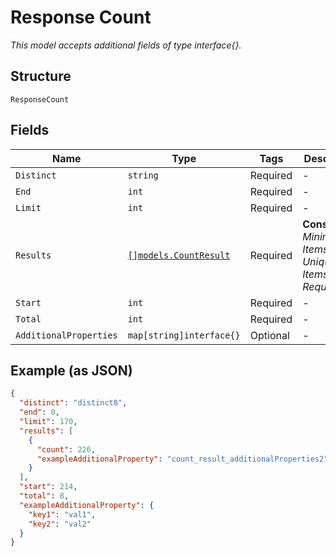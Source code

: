 
# Response Count

*This model accepts additional fields of type interface{}.*

## Structure

`ResponseCount`

## Fields

| Name | Type | Tags | Description |
|  --- | --- | --- | --- |
| `Distinct` | `string` | Required | - |
| `End` | `int` | Required | - |
| `Limit` | `int` | Required | - |
| `Results` | [`[]models.CountResult`](../../doc/models/count-result.md) | Required | **Constraints**: *Minimum Items*: `1`, *Unique Items Required* |
| `Start` | `int` | Required | - |
| `Total` | `int` | Required | - |
| `AdditionalProperties` | `map[string]interface{}` | Optional | - |

## Example (as JSON)

```json
{
  "distinct": "distinct8",
  "end": 0,
  "limit": 170,
  "results": [
    {
      "count": 226,
      "exampleAdditionalProperty": "count_result_additionalProperties2"
    }
  ],
  "start": 214,
  "total": 8,
  "exampleAdditionalProperty": {
    "key1": "val1",
    "key2": "val2"
  }
}
```

